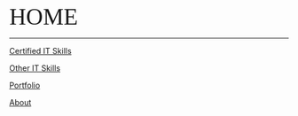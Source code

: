 <span style="font-family:Papyrus; font-size:3em;">HOME</span>

---

[Certified IT Skills](certified_skills.md)

[Other IT Skills](other_skills.md)

[Portfolio](portfolio.md)

[About](about.md)
